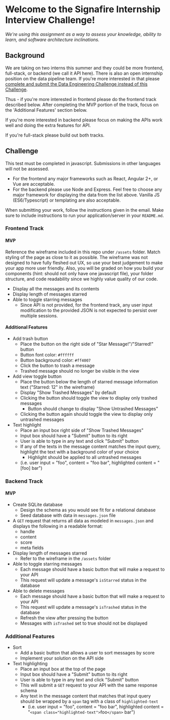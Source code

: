 # Welcome to the Signafire Internship Interview Challenge!

_We're using this assignment as a way to assess your knowledge, ability to learn, and software architecture inclinations._

## Background

We are taking on two interns this summer and they could be more frontend, full-stack, or backend (we call it API here). There is also an open internship position on the data pipeline team. If you're more interested in that please [complete and submit the Data Engineering Challenge instead of this Challenge](https://gitlab.signafire.com/external/data-engineering-challenge).

Thus - if you're more interested in frontend please do the frontend track described below. After completing the MVP portion of the track, focus on the 'Additional Features' section below.

If you're more interested in backend please focus on making the APIs work well and doing the extra features for API.

If you're full-stack please build out both tracks.

## Challenge

This test must be completed in javascript. Submissions in other languages will not be assessed.

- For the frontend any major frameworks such as React, Angular 2+, or Vue are acceptable.
- For the backend please use Node and Express. Feel free to choose any major framework for displaying the data from the list above. Vanilla JS (ES6/Typescript) or templating are also acceptable.

When submitting your work, follow the instructions given in the email. Make sure to include instructions to run your application/server in your `README.md`.

### Frontend Track

#### MVP

Reference the wireframe included in this repo under `/assets` folder. Match styling of the page as close to it as possible. The wireframe was not designed to have fully fleshed out UX, so use your best judgement to make your app more user friendly. Also, you will be graded on how you build your components (hint: should not only have one javascript file), your folder structure, and code readability since we highly value quality of our code.

- Display all the messages and its contents
- Display length of messages starred
- Able to toggle starring messages
  - Since API is not provided, for the frontend track, any user input modification to the provided JSON is not expected to persist over multiple sessions.

#### Additional Features

- Add trash button
  - Place the button on the right side of "Star Message!"/"Starred!" button
  - Button font color: `#ffffff`
  - Button background color: `#ff4007`
  - Click the button to trash a message
  - Trashed message should no longer be visible in the view
- Add view toggle button
  - Place the button below the length of starred message information text ("Starred: 12" in the wireframe)
  - Display "Show Trashed Messages" by default
  - Clicking the button should toggle the view to display only trashed messages
    - Button should change to display "Show Untrashed Messages"
  - Clicking the button again should toggle the view to display only untrashed messages
- Text highlight
  - Place an input box right side of "Show Trashed Messages"
  - Input box should have a "Submit" button to its right
  - User is able to type in any text and click "Submit" button
  - If any of the texts in the message content matches the input query, highlight the text with a background color of your choice
    - Highlight should be applied to all untrashed messages
  - (i.e. user input = "foo", content = "foo bar", highlighted content = "[foo] bar")

### Backend Track

#### MVP

- Create SQLite database
  - Design the schema as you would see fit for a relational database
  - Seed database with data in `messages.json` file
- A `GET` request that returns all data as modeled in `messages.json` and displays the following in a readable format:
  - handle
  - content
  - score
  - meta fields
- Display length of messages starred
  - Refer to the wireframe in the `/assets` folder
- Able to toggle starring messages
  - Each message should have a basic button that will make a request to your API
  - This request will update a message's `isStarred` status in the database
- Able to delete messages
  - Each message should have a basic button that will make a request to your API
  - This request will update a message's `isTrashed` status in the database
  - Refresh the view after pressing the button
  - Messages with `isTrashed` set to true should not be displayed

### Additional Features

- Sort
  - Add a basic button that allows a user to sort messages by score
  - Implement your solution on the API side
- Text highlighting
  - Place an input box at the top of the page
  - Input box should have a "Submit" button to its right
  - User is able to type in any text and click "Submit" button
  - This will submit a `GET` request to your API with the same response schema
  - Any text in the message content that matches that input query should be wrapped by a `span` tag with a class of `highlighted-text`
    - (i.e. user input = "foo", content = "foo bar", highlighted content = "`<span class="highlighted-text">`foo`</span>` bar")
